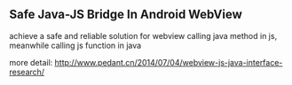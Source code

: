 Safe Java-JS Bridge In Android WebView
--------------

achieve a safe and reliable solution for webview calling java method in js, meanwhile calling js function in java

more detail: http://www.pedant.cn/2014/07/04/webview-js-java-interface-research/
